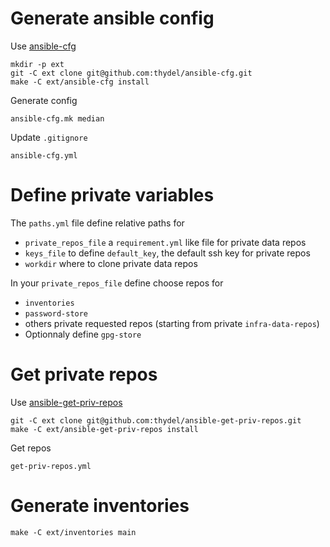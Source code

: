 # Generate ansible config

[ansible-cfg]: https://github.com/thydel/ansible-cfg "github.com repo"

Use [ansible-cfg][]

```
mkdir -p ext
git -C ext clone git@github.com:thydel/ansible-cfg.git
make -C ext/ansible-cfg install
```

Generate config

```
ansible-cfg.mk median
```

Update `.gitignore`

```
ansible-cfg.yml
```

# Define private variables

The `paths.yml` file define relative paths for

- `private_repos_file` a `requirement.yml` like file for private data repos
- `keys_file` to define `default_key`, the default ssh key for private repos
- `workdir` where to clone private data repos

In your `private_repos_file` define choose repos for

- `inventories`
- `password-store` 
- others private requested repos (starting from private `infra-data-repos`)
- Optionnaly define `gpg-store`

# Get private repos

[ansible-get-priv-repos]: https://github.com/thydel/ansible-get-priv-repos "github.com repo"

Use [ansible-get-priv-repos][]

```
git -C ext clone git@github.com:thydel/ansible-get-priv-repos.git
make -C ext/ansible-get-priv-repos install
```

Get repos

```
get-priv-repos.yml
```

# Generate inventories

```
make -C ext/inventories main
```

